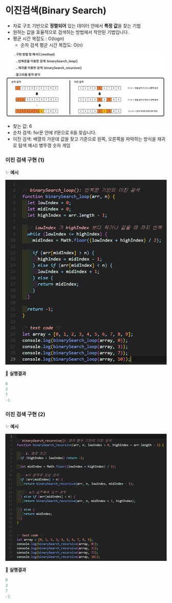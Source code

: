 # 이진검색(Binary Search)
- 자료 구조 기반으로 **정렬되어** 있는 데이터 안에서 **특정 값**을 찾는 기법
- 원하는 값을 효율적으로 검색하는 방법에서 착안된 기법입니다.
- 평균 시간 복잡도 : O(logn)
  - 순차 검색 평균 시간 복잡도: O(n)


![](./images/binary.png)
  - 찾는 값: 6
  - 순차 검색: for문 안에 if문으로 6을 찾습니다.
  - 이진 검색: 배열의 가운데 값을 찾고 기준으로 왼쪽, 오른쪽을 파악하는 방식을 재귀로 탐색 예시) 병뚜껑 숫자 게임


### 이진 검색 구현 (1)
✨ **예시**

![](./images/binary1.png)


🧪 **실행결과**

```javascript
0
3
7
-1
```


### 이진 검색 구현 (2)
✨ **예시**

![](./images/binary2.png)


🧪 **실행결과**

```javascript
0
3
7
-1
```


